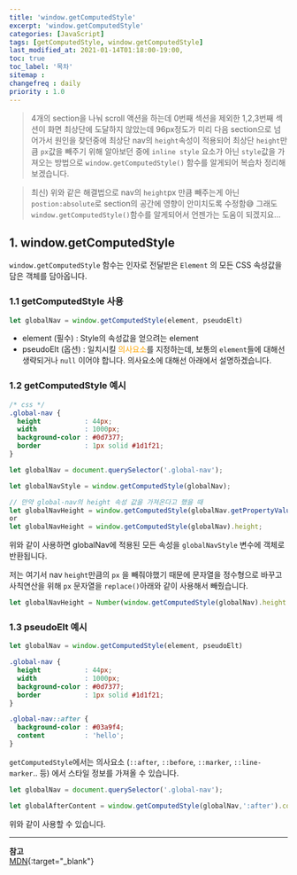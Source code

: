 ```yaml
---
title: 'window.getComputedStyle'
excerpt: 'window.getComputedStyle' 
categories: [JavaScript]
tags: [getComputedStyle, window.getComputedStyle]
last_modified_at: 2021-01-14T01:18:00-19:00, 
toc: true 
toc_label: '목차'
sitemap :
changefreq : daily
priority : 1.0
---
```


> 4개의 section을 나눠 scroll 액션을 하는데 0번째 섹션을 제외한 1,2,3번째 섹션이 화면 최상단에 도달하지 않았는데 96px정도가
> 미리 다음 section으로 넘어가서 원인을 찾던중에 최상단 nav의 `height`속성이 적용되어 최상단 `height`만큼 `px`값을 빼주기 
> 위해 알아보던 중에 `inline style` 요소가 아닌 `style`값을 가져오는 방법으로 `window.getComputedStyle()` 함수를 알게되어 복습차
> 정리해보겠습니다.

> 최신) 위와 같은 해결법으로 nav의 `height`px 만큼 빼주는게 아닌 `postion:absolute`로 section의 공간에 영향이 안미치도록 수정함😅 
> 그래도 `window.getComputedStyle()`함수를 알게되어서 언젠가는 도움이 되겠지요... 

## 1. window.getComputedStyle

`window.getComputedStyle` 함수는 인자로 전달받은 `Element` 의 모든 CSS 속성값을 담은 객체를 담아옵니다.

### 1.1 getComputedStyle 사용

```js
let globalNav = window.getComputedStyle(element, pseudoElt)
```

- element (필수) : Style의 속성값을 얻으려는 element
- pseudoElt (옵션) : 일치시킬 <span style="color:orange">의사요소</span>를 지정하는데, 보통의 `element`들에 대해선 생략되거나
  `null` 이어야 합니다. 의사요소에 대해선 아래에서 설명하겠습니다.

### 1.2 getComputedStyle 예시

```css
/* css */
.global-nav {
  height           : 44px;
  width            : 1000px;
  background-color : #0d7377;
  border           : 1px solid #1d1f21;
}
```

```js
let globalNav = document.querySelector('.global-nav');

let globalNavStyle = window.getComputedStyle(globalNav);

// 만약 global-nav의 height 속성 값을 가져온다고 했을 때
let globalNavHeight = window.getComputedStyle(globalNav.getPropertyValue('height'));
or
let globalNavHeight = window.getComputedStyle(globalNav).height;
```

위와 같이 사용하면 globalNav에 적용된 모든 속성을 `globalNavStyle` 변수에 객체로 반환됩니다.

저는 여기서 nav `height`만큼의 `px` 을 빼줘야했기 때문에 문자열을 정수형으로 바꾸고 사칙연산을 위해 `px` 문자열을 `replace()`아래와 같이 사용해서 빼줬습니다.

```js
let globalNavHeight = Number(window.getComputedStyle(globalNav).height.replace('px', ''))
```

### 1.3 pseudoElt 예시

```js
let globalNav = window.getComputedStyle(element, pseudoElt)
```

```css
.global-nav {
  height           : 44px;
  width            : 1000px;
  background-color : #0d7377;
  border           : 1px solid #1d1f21;
}

.global-nav::after {
  background-color : #03a9f4;
  content          : 'hello';
}
```

`getComputedStyle`에서는 의사요소 (`::after`, `::before`, `::marker`, `::line-marker`.. 등) 에서 스타일 정보를 가져올 수 있습니다.

```js
let globalNav = document.querySelector('.global-nav');

let globalAfterContent = window.getComputedStyle(globalNav,':after').content
```

위와 같이 사용할 수 있습니다.

---

**참고** <br>
[MDN](https://developer.mozilla.org/ko/docs/Web/API/Window/getComputedStyle){:target="\_blank"} <br>



